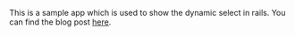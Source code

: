 This is a sample app which is used to show the dynamic select in rails. You can find the blog post [here](http://sajinmp.in/posts/dynamic-select-in-rails).
